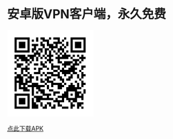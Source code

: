 # 安卓版VPN客户端，永久免费

![Scan to download](qr.png)

[点此下载APK](https://github.com/jjqqkk/android/releases/download/1812/vpn-1812.apk)